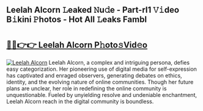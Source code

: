 ## Leelah Alcorn 𝙻eaked 𝙽u𝚍e - Part-rI1 𝚅𝚒deo B𝚒kini 𝙿hotos - Hot All 𝙻eaks Fambl

# <h2><a href="http://ld50ts9.urlbe.top/?page=Leelah+Alcorn">🔗🔗👉👉 Leelah Alcorn P𝚑oto𝚜Vid𝚎o</a></h2>

[![Leelah Alcorn](https://i.imgur.com/eBuTRDB.gif)](http://ld50ts9.urlbe.top/?page=Leelah+Alcorn)
Leelah Alcorn, a complex and intriguing persona, defies easy categorization. Her pioneering use of digital media for self-expression has captivated and enraged observers, generating debates on ethics, identity, and the evolving nature of online communities. Though her future plans are unclear, her role in redefining the online community is unquestionable. Fueled by unyielding resolve and undeniable enchantment, Leelah Alcorn reach in the digital community is boundless.

